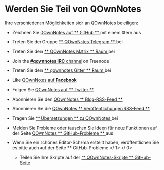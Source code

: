 # Werden Sie Teil von QOwnNotes

Ihre verschiedenen Möglichkeiten sich an QOwnNotes beteiligen:

- Zeichnen Sie [ QOwnNotes auf ** GitHub ** ](https://github.com/pbek/QOwnNotes) mit einem Stern aus
- Treten Sie der Gruppe [ ** QOwnNotes Telegram ** ](https://t.me/QOwnNotes) bei
- Treten Sie dem [ ** QOwnNotes Matrix ** Raum ](https://riot.im/app/#/room/!rUzrRvrnrOsLasDdbp:matrix.org?via=matrix.org) bei
- Join the [**#qownnotes IRC** channel](https://kiwiirc.com/client/irc.freenode.net/#qownnotes) on Freenode
- Treten Sie dem [ ** qownnotes Gitter ** Raum ](https://gitter.im/qownnotes/qownnotes) bei
- Like [QOwnNotes auf **Facebook**](https://www.facebook.com/QOwnNotes/)
- Folgen Sie [ QOwnNotes auf ** Twitter ** ](https://twitter.com/QOwnNotes)
- Abonnieren Sie den [ QOwnNotes ** Blog-RSS-Feed ** ](https://feeds.feedburner.com/QOwnNotesBlog)
- Abonnieren Sie die [ QOwnNotes ** Veröffentlichungen RSS-Feed ** ](https://feeds.feedburner.com/QOwnNotesReleases)
- Tragen Sie [ ** Übersetzungen ** zu QOwnNotes ](translation.md) bei
- Melden Sie Probleme oder tauschen Sie Ideen für neue Funktionen auf der Seite [ QOwnNotes ** GitHub-Probleme ** ](https://github.com/pbek/QOwnNotes/issues) aus
- Wenn Sie ein schönes Editor-Schema erstellt haben, veröffentlichen Sie es bitte auch auf der Seite
 ** GitHub-Probleme </ 1> </ 0></li> 
  
  - Teilen Sie Ihre Skripte auf der [ ** QOwnNotes-Skripte ** GitHub-Seite ](https://github.com/qownnotes/scripts)</ul>
